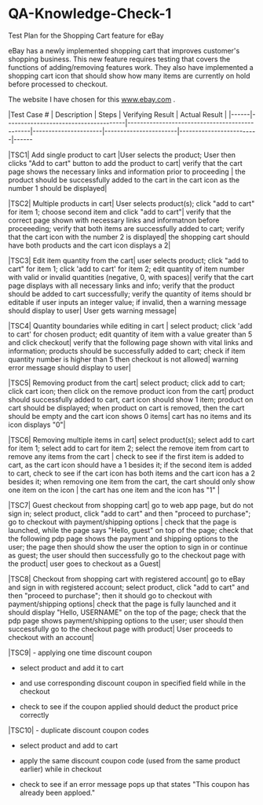 # QA-Knowledge-Check-1
Test Plan for the Shopping Cart feature for eBay

eBay has a newly implemented shopping cart that improves customer's shopping business. This new feature requires testing that covers the functions of adding/removing features work. They also have implemented a shopping cart icon that should show how many items are currently on hold before processed to checkout.

The website I have chosen for this www.ebay.com .

|Test Case # | Description | Steps | Verifying Result | Actual Result | 
|------|--------------------------------------|-----------------------------------------------|----------------------|-----------------------|-------------------------|------
 
|TSC1| Add single product to cart |User selects the product; User then clicks "Add to cart" button to add the product to cart| verify that the cart page shows the necessary links and information prior to proceeding | the product should be successfully added to the cart in the cart icon as the number 1 should be displayed|


|TSC2| Multiple products in cart| User selects product(s); click "add to cart" for item 1; choose second item and click "add to cart"| verify that the correct page shown with necessary links and informatnon before proceeeding; verify that both items are successfully added to cart; verify that the cart icon with the number 2 is displayed| the shopping cart should have both products and the cart icon displays a 2|

|TSC3| Edit item quantity from the cart| user selects product; click "add to cart" for item 1; click 'add to cart' for item 2; edit quantity of item number with valid or invalid quantities (negative, 0, with spaces)| verify that the cart page displays with all necessary links and info; verify that the product should be added to cart successfully; verify the quantity of items should br editable if user inputs an integer value; if invalid, then a warning message should display to user| User gets warning message|

|TSC4| Quantity boundaries while editing in cart | select product; click 'add to cart' for chosen product; edit quantity of item with a value greater than 5 and click checkout| verify that the following page shown with vital links and information; products should be successfully added to cart; check if item quantity number is higher than 5 then checkout is not allowed| warning error message should display to user|

|TSC5| Removing product from the cart| select product; click add to cart; click cart icon; then click on the remove product icon from the cart| product should successfully added to cart, cart icon should show 1 item; product on cart should be displayed; when product on cart is removed, then the cart should be empty and the cart icon shows 0 items| cart has no items and its icon displays "0"|

|TSC6| Removing multiple items in cart| select product(s); select add to cart for item 1; select add to cart for item 2; select the remove item from cart to remove any items from the cart | check to see if the first item is added to cart, as the cart icon should have a 1 besides it; if the second item is added to cart, check to see if the cart icon has both items and the cart icon has a 2 besides it; when removing one item from the cart, the cart should only show one item on the icon | the cart has one item and the icon has "1" |


|TSC7| Guest checkout from shopping cart| go to web app page, but do not sign in; select product, click "add to cart" and then "proceed to purchase"; go to checkout with payment/shipping options | check that the page is launched, while the page says "Hello, guest" on top of the page; check that the following pdp page shows the payment and shipping options to the user; the page then should show the user the option to sign in or continue as guest; the user should then successfully go to the checkout page with the product| user goes to checkout as a Guest|


|TSC8| Checkout from shopping cart with registered account| go to eBay and sign in with registered account; select product, click "add to cart" and then "proceed to purchase"; then it should go to checkout with payment/shipping options| check that the page is fully launched and it should display "Hello, USERNAME" on the top of the page; check that the pdp page shows payment/shipping options to the user; user should then successfully go to the checkout page with product| User proceeds to checkout with an account|

|TSC9| - applying one time discount coupon
- select product and add it to cart
- and use corresponding discount coupon in specified field while in the checkout

- check to see if the coupon applied should deduct the product price correctly

|TSC10| - duplicate discount coupon codes
- select product and add to cart
- apply the same discount coupon code (used from the same product earlier) while in checkout

- check to see if an error message pops up that states "This coupon has already been apploed."
